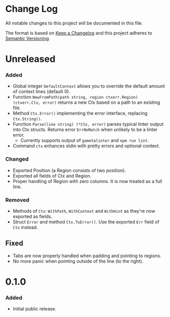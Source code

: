 Change Log
==========

All notable changes to this project will be documented in this file.

The format is based on [Keep a Changelog](http://keepachangelog.com/) and this
project adheres to [Semantic Versioning](http://semver.org/).


Unreleased
==========

### Added

- Global integer `DefaultContext` allows you to override the default amount of
  context lines (default 0).
- Function `NewFromPath(path string, region ctxerr.Region) (ctxerr.Ctx, error)`
  returns a new Ctx based on a path to an existing file.
- Method `Ctx.Error()` implementing the error interface, replacing `Ctx.String()`.
- Function `Parse(line string) (*Ctx, error)` parses typical linter output into
  Ctx structs.
  Returns error `ErrNoMatch` when unlikely to be a linter error.
  - Currently supports output of `gometalinter` and `npm run lint`.
- Command `ctx` enhances stdin with pretty errors and optional context.

### Changed

- Exported Position (a Region consists of two position).
- Exported all fields of Ctx and Region.
- Proper handling of Region with zero columns. It is now treated as a full line.

### Removed

- Methods of `Ctx`: `WithPath`, `WithContext` and `WithHint` as they're now exported as fields.
- Struct `Error` and method `Ctx.ToError()`. Use the exported `Err` field of `Ctx` instead.

## Fixed

- Tabs are now properly handled when padding and pointing to regions.
- No more panic when pointing outside of the line (to the right).


0.1.0
=====

### Added

- Initial public release.


[Unreleased]: https://github.com/nochso/ctxerr/compare/0.1.0...HEAD
